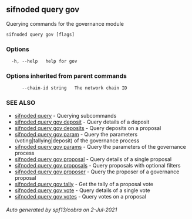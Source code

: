 ## sifnoded query gov

Querying commands for the governance module

```
sifnoded query gov [flags]
```

### Options

```
  -h, --help   help for gov
```

### Options inherited from parent commands

```
      --chain-id string   The network chain ID
```

### SEE ALSO

* [sifnoded query](sifnoded_query.md)	 - Querying subcommands
* [sifnoded query gov deposit](sifnoded_query_gov_deposit.md)	 - Query details of a deposit
* [sifnoded query gov deposits](sifnoded_query_gov_deposits.md)	 - Query deposits on a proposal
* [sifnoded query gov param](sifnoded_query_gov_param.md)	 - Query the parameters (voting|tallying|deposit) of the governance process
* [sifnoded query gov params](sifnoded_query_gov_params.md)	 - Query the parameters of the governance process
* [sifnoded query gov proposal](sifnoded_query_gov_proposal.md)	 - Query details of a single proposal
* [sifnoded query gov proposals](sifnoded_query_gov_proposals.md)	 - Query proposals with optional filters
* [sifnoded query gov proposer](sifnoded_query_gov_proposer.md)	 - Query the proposer of a governance proposal
* [sifnoded query gov tally](sifnoded_query_gov_tally.md)	 - Get the tally of a proposal vote
* [sifnoded query gov vote](sifnoded_query_gov_vote.md)	 - Query details of a single vote
* [sifnoded query gov votes](sifnoded_query_gov_votes.md)	 - Query votes on a proposal

###### Auto generated by spf13/cobra on 2-Jul-2021
